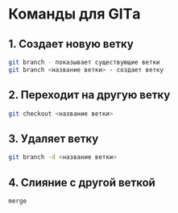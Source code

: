 # Команды для GITа

## 1. Создает новую ветку

```sh
git branch - показывает существующие ветки
git branch <название ветки> - создает ветку
```

## 2. Переходит на другую ветку

```sh
git checkout <название ветки>
```

## 3. Удаляет ветку

```sh
git branch -d <название ветки> 
```

## 4. Слияние с другой веткой

```sh
merge
```